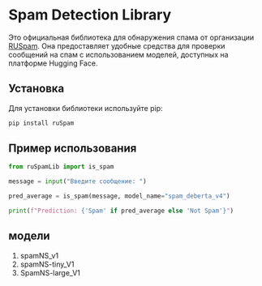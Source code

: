 
# Spam Detection Library

Это официальная библиотека для обнаружения спама от организации [RUSpam](https://huggingface.co/RUSpam). Она предоставляет удобные средства для проверки сообщений на спам с использованием моделей, доступных на платформе Hugging Face.

## Установка

Для установки библиотеки используйте pip:

```bash
pip install ruSpam
```

## Пример использования

```python
from ruSpamLib import is_spam

message = input("Введите сообщение: ")

pred_average = is_spam(message, model_name="spam_deberta_v4")

print(f"Prediction: {'Spam' if pred_average else 'Not Spam'}")
```

## модели 

1. spamNS_v1
2. spamNS-tiny_V1
2. SpamNS-large_V1
